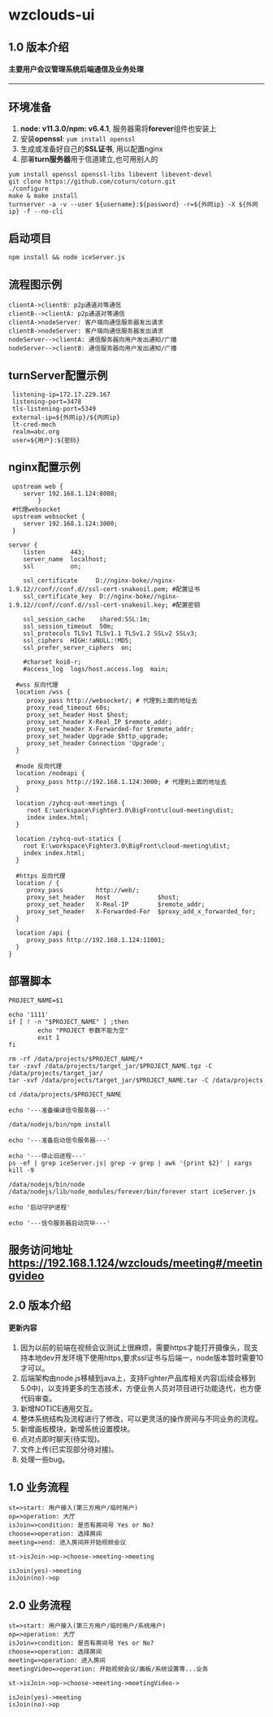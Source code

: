 # wzclouds-ui

## 1.0 版本介绍
#### 主要用户会议管理系统后端通信及业务处理
***
## 环境准备

1. **node: v11.3.0/npm: v6.4.1**, 服务器需将**forever**组件也安装上
2. 安装**openssl**: `yum install openssl`
3. 生成或准备好自己的**SSL证书**, 用以配置nginx
4. 部署**turn服务器**用于信道建立,也可用别人的
```
yum install openssl openssl-libs libevent libevent-devel
git clone https://github.com/coturn/coturn.git
./configure
make & make install
turnserver -a -v --user ${username}:${password} -r=${外网ip} -X ${外网ip} -f --no-cli
```
## 启动项目 
```
npm install && node iceServer.js
```

## 流程图示例
```seq
clientA->clientB: p2p通道对等通信
clientB-->clientA: p2p通道对等通信
clientA->nodeServer: 客户端向通信服务器发出请求
clientB->nodeServer: 客户端向通信服务器发出请求
nodeServer-->clientA: 通信服务器向用户发出通知/广播
nodeServer-->clientB: 通信服务器向用户发出通知/广播
```
## turnServer配置示例
```
 listening-ip=172.17.229.167
 listening-port=3478
 tls-listening-port=5349
 external-ip=${外网ip}/${内网ip}
 lt-cred-mech
 realm=abc.org
 user=${用户}:${密码}
```
## nginx配置示例

```
 upstream web {
    server 192.168.1.124:8080;      
        }
 #代理websocket
 upstream websocket {
    server 192.168.1.124:3000;   
 }

server { 
    listen       443; 
    server_name  localhost;
	ssl          on;

    ssl_certificate     D://nginx-boke//nginx-1.9.12//conf//conf.d//ssl-cert-snakeoil.pem; #配置证书
    ssl_certificate_key  D://nginx-boke//nginx-1.9.12//conf//conf.d//ssl-cert-snakeoil.key; #配置密钥

    ssl_session_cache    shared:SSL:1m;
    ssl_session_timeout  50m;
	ssl_protocols TLSv1 TLSv1.1 TLSv1.2 SSLv2 SSLv3;
    ssl_ciphers  HIGH:!aNULL:!MD5;
    ssl_prefer_server_ciphers  on;

    #charset koi8-r;
    #access_log  logs/host.access.log  main;
    
  #wss 反向代理  
  location /wss {
     proxy_pass http://websocket/; # 代理到上面的地址去
     proxy_read_timeout 60s;
     proxy_set_header Host $host;
     proxy_set_header X-Real_IP $remote_addr;
     proxy_set_header X-Forwarded-for $remote_addr;
     proxy_set_header Upgrade $http_upgrade;
     proxy_set_header Connection 'Upgrade';	
  }

  #node 反向代理  
  location /nodeapi {
     proxy_pass http://192.168.1.124:3000; # 代理到上面的地址去	
  }

  location /zyhcq-out-meetings {
	 root E:\workspace\Fighter3.0\BigFront\cloud-meeting\dist;
	 index index.html;
  }

  location /zyhcq-out-statics {
    root E:\workspace\Fighter3.0\BigFront\cloud-meeting\dist;
    index index.html;
  }

  #https 反向代理
  location / {
     proxy_pass         http://web/;
     proxy_set_header   Host             $host;
     proxy_set_header   X-Real-IP        $remote_addr;
     proxy_set_header   X-Forwarded-For  $proxy_add_x_forwarded_for;
  }

  location /api {
     proxy_pass http://192.168.1.124:11001;
  }
}

```

## 部署脚本
```
PROJECT_NAME=$1

echo '1111'
if [ ! -n "$PROJECT_NAME" ] ;then
        echo "PROJECT 参数不能为空"
        exit 1
fi

rm -rf /data/projects/$PROJECT_NAME/*
tar -zxvf /data/projects/target_jar/$PROJECT_NAME.tgz -C /data/projects/target_jar/
tar -xvf /data/projects/target_jar/$PROJECT_NAME.tar -C /data/projects

cd /data/projects/$PROJECT_NAME

echo '---准备编译信令服务器---'

/data/nodejs/bin/npm install

echo '---准备启动信令服务器---'

echo '---停止旧进程---'
ps -ef | grep iceServer.js| grep -v grep | awk '{print $2}' | xargs kill -9

/data/nodejs/bin/node /data/nodejs/lib/node_modules/forever/bin/forever start iceServer.js

echo '启动守护进程'

echo '---信令服务器启动完毕---'

```

## 服务访问地址 https://192.168.1.124/wzclouds/meeting#/meetingvideo


## 2.0 版本介绍
#### 更新内容
1. 因为以前的前端在视频会议测试上很麻烦，需要https才能打开摄像头，现支持本地dev开发环境下使用https,要求ssl证书与后端一，node版本暂时需要10才可以。
2. 后端架构由node.js移植到java上，支持Fighter产品库相关内容(后续会移到5.0中)，以支持更多的生态技术，方便业务人员对项目进行功能迭代，也方便代码审查。
3. 新增NOTICE通用交互。
4. 整体系统结构及流程进行了修改，可以更灵活的操作房间与不同业务的流程。
5. 新增画板模块，新增系统设置模块。
6. 点对点即时聊天(待实现)。
7. 文件上传(已实现部分待对接)。
8. 处理一些bug。

## 1.0 业务流程
```flow
st=>start: 用户接入(第三方用户/临时用户)
op=>operation: 大厅
isJoin=>condition: 是否有房间号 Yes or No?
choose=>operation: 选择房间
meeting=>end: 进入房间并开始视频会议

st->isJoin->op->choose->meeting->meeting

isJoin(yes)->meeting
isJoin(no)->op
```


## 2.0 业务流程
```flow
st=>start: 用户接入(第三方用户/临时用户/系统用户)
op=>operation: 大厅
isJoin=>condition: 是否有房间号 Yes or No?
choose=>operation: 选择房间
meeting=>operation: 进入房间
meetingVideo=>operation: 开始视频会议/画板/系统设置等...业务

st->isJoin->op->choose->meeting->meetingVideo->

isJoin(yes)->meeting
isJoin(no)->op
```

